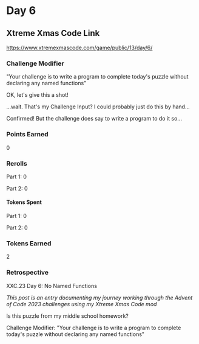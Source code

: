 # Day 6

## Xtreme Xmas Code Link

https://www.xtremexmascode.com/game/public/13/day/6/

### Challenge Modifier

"Your challenge is to write a program to complete today's puzzle without declaring any named functions"

OK, let's give this a shot!

...wait. That's my Challenge Input? I could probably just do this by hand...

Confirmed! But the challenge does say to write a program to do it so...

### Points Earned

0

### Rerolls

Part 1: 0

Part 2: 0

#### Tokens Spent

Part 1: 0

Part 2: 0

### Tokens Earned

2

### Retrospective

XXC.23 Day 6: No Named Functions

_This post is an entry documenting my journey working through the Advent of Code 2023 challenges using my Xtreme Xmas Code mod_

Is this puzzle from my middle school homework?

Challenge Modifier: "Your challenge is to write a program to complete today's puzzle without declaring any named functions"
